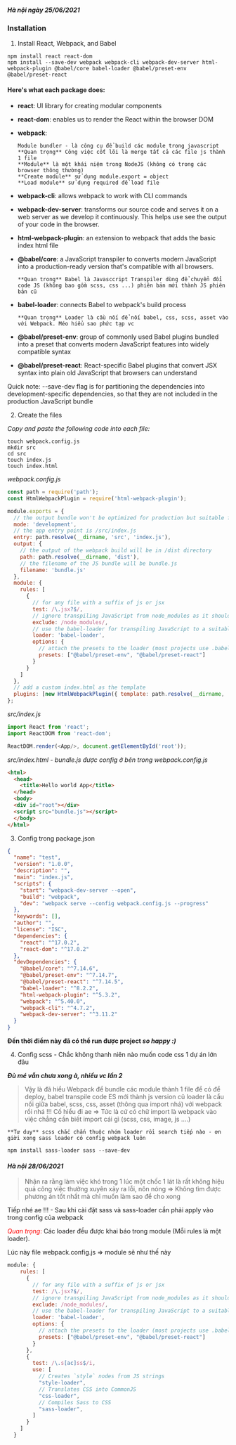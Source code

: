 #### *Hà nội ngày 25/06/2021*
### Installation
1. Install React, Webpack, and Babel
```
npm install react react-dom
npm install --save-dev webpack webpack-cli webpack-dev-server html-webpack-plugin @babel/core babel-loader @babel/preset-env @babel/preset-react
```
#### Here's what each package does:
* **react**: UI library for creating modular components
* **react-dom**: enables us to render the React within the browser DOM
* **webpack**:
  ```
  Module bundler - là công cụ để build các module trong javascript
  **Quan trọng** Công việc cốt lõi là merge tất cả các file js thành 1 file
  **Module** là một khái niệm trong NodeJS (không có trong các browser thông thường) 
  **Create module** sử dụng module.export = object
  **Load module** sử dụng required để load file
  ```
  
* **webpack-cli**: allows webpack to work with CLI commands
* **webpack-dev-server**: transforms our source code and serves it on a web server as we develop it continuously. This helps use see the output of your code in the browser.
* **html-webpack-plugin**: an extension to webpack that adds the basic index html file
* **@babel/core**: a JavaScript transpiler to converts modern JavaScript into a production-ready version that's compatible with all browsers.
  ```
  **Quan trong** Babel là Javasccript Transpiler dùng để chuyển đổi code JS (không bao gồm scss, css ...) phiên bản mới thành JS phiên bản cũ
  
  ```
* **babel-loader**: connects Babel to webpack's build process
  ```
  **Quan trọng** Loader là cầu nối để nối babel, css, scss, asset vào với Webpack. Méo hiểu sao phức tạp vc
  ```
* **@babel/preset-env**: group of commonly used Babel plugins bundled into a preset that converts modern JavaScript features into widely compatible syntax
* **@babel/preset-react**: React-specific Babel plugins that convert JSX syntax into plain old JavaScript that browsers can understand

Quick note: --save-dev flag is for partitioning the dependencies into development-specific dependencies, so that they are not included in the production JavaScript bundle

2. Create the files
   
*Copy and paste the following code into each file:*
```
touch webpack.config.js
mkdir src
cd src
touch index.js
touch index.html
```

*webpack.config.js*
```javascript
const path = require('path');
const HtmlWebpackPlugin = require('html-webpack-plugin');

module.exports = {
  // the output bundle won't be optimized for production but suitable for development
  mode: 'development',
  // the app entry point is /src/index.js
  entry: path.resolve(__dirname, 'src', 'index.js'),
  output: {
  	// the output of the webpack build will be in /dist directory
    path: path.resolve(__dirname, 'dist'),
    // the filename of the JS bundle will be bundle.js
    filename: 'bundle.js'
  },
  module: {
    rules: [
      {
      	// for any file with a suffix of js or jsx
        test: /\.jsx?$/,
        // ignore transpiling JavaScript from node_modules as it should be that state
        exclude: /node_modules/,
        // use the babel-loader for transpiling JavaScript to a suitable format
        loader: 'babel-loader',
        options: {
          // attach the presets to the loader (most projects use .babelrc file instead)
          presets: ["@babel/preset-env", "@babel/preset-react"]
        }
      }
    ]
  },
  // add a custom index.html as the template
  plugins: [new HtmlWebpackPlugin({ template: path.resolve(__dirname, 'src', 'index.html') })]
};
```
*src/index.js*
```javascript
import React from 'react';
import ReactDOM from 'react-dom';

ReactDOM.render(<App/>, document.getElementById('root'));
```
*src/index.html - bundle.js được config ở bên trong webpack.config.js*
```html
<html>
  <head>
    <title>Hello world App</title>
  </head>
  <body>
  <div id="root"></div>
  <script src="bundle.js"></script>
  </body>
</html>
```
3. Config trong package.json
```json
{
  "name": "test",
  "version": "1.0.0",
  "description": "",
  "main": "index.js",
  "scripts": {
    "start": "webpack-dev-server --open",
    "build": "webpack",
    "dev": "webpack serve --config webpack.config.js --progress"
  },
  "keywords": [],
  "author": "",
  "license": "ISC",
  "dependencies": {
    "react": "^17.0.2",
    "react-dom": "^17.0.2"
  },
  "devDependencies": {
    "@babel/core": "^7.14.6",
    "@babel/preset-env": "^7.14.7",
    "@babel/preset-react": "^7.14.5",
    "babel-loader": "^8.2.2",
    "html-webpack-plugin": "^5.3.2",
    "webpack": "^5.40.0",
    "webpack-cli": "^4.7.2",
    "webpack-dev-server": "^3.11.2"
  }
}
```
**Đến thời điểm này đã có thể run được project *so happy :)***

4. Config scss - Chắc không thanh niên nào muốn code css 1 dự án lớn đâu

***Đù mé vẫn chưa xong à, nhiều vc lần 2***

> Vậy là đã hiểu Webpack để bundle các module thành 1 file để có để deploy,
> babel transpile code ES mới thành js version cũ
> loader là cầu nối giữa babel, scss, css, asset (thông qua import nhá) với webpack rồi nhá !!! Cố hiểu đi ae
=> Tức là cứ có chữ import là webpack vào việc chẳng cần biết import cái gì (scss, css, image, js ....)
```
**Tư duy** scss chắc chắn thuộc nhóm loader rồi search tiếp nào - ơn giời xong sass loader có config webpack luôn

npm install sass-loader sass --save-dev
```
#### *Hà nội 28/06/2021*
> Nhận ra rằng làm việc khó trong 1 lúc một chốc 1 lát là rất không hiệu quả
> công việc thường xuyên xảy ra lỗi, nôn nóng => Không tìm được phương án tốt
> nhất mà chỉ muốn làm sao để cho xong

Tiếp nhé ae !!! - Sau khi cài đặt sass và sass-loader cần phải apply vào trong config của webpack

<span style="color:red">*Quan trọng*:</span> Các loader đều được khai báo trong module (Mỗi rules là một loader).

Lúc này file webpack.config.js => module sẽ như thế này
```javascript
module: {
    rules: [
      {
        // for any file with a suffix of js or jsx
        test: /\.jsx?$/,
        // ignore transpiling JavaScript from node_modules as it should be that state
        exclude: /node_modules/,
        // use the babel-loader for transpiling JavaScript to a suitable format
        loader: 'babel-loader',
        options: {
          // attach the presets to the loader (most projects use .babelrc file instead)
          presets: ["@babel/preset-env", "@babel/preset-react"]
        }
      },
      {
        test: /\.s[ac]ss$/i,
        use: [
          // Creates `style` nodes from JS strings
          "style-loader",
          // Translates CSS into CommonJS
          "css-loader",
          // Compiles Sass to CSS
          "sass-loader",
        ]
      }
    ]
  }
```


